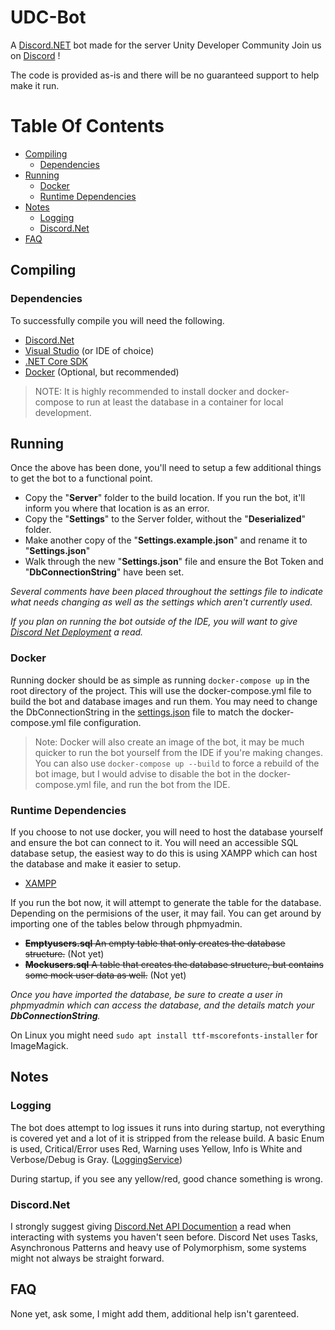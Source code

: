 # UDC-Bot

A [Discord.NET](https://github.com/discord-net/Discord.Net) bot made for the server Unity Developer Community
Join us on [Discord](https://discord.gg/bu3bbby) !

The code is provided as-is and there will be no guaranteed support to help make it run.

# Table Of Contents
<!-- Link to all the headers -->
- [Compiling](#compiling)
  - [Dependencies](#dependencies)
- [Running](#running)
    - [Docker](#docker)
    - [Runtime Dependencies](#runtime-dependencies)
- [Notes](#notes)
    - [Logging](#logging)
    - [Discord.Net](#discordnet)
- [FAQ](#faq)

## Compiling

### Dependencies

To successfully compile you will need the following.
- [Discord.Net](https://www.nuget.org/packages/Discord.Net/)
- [Visual Studio](https://visualstudio.microsoft.com/vs/community/) (or IDE of choice)
- [.NET Core SDK](https://www.microsoft.com/net/download/core)
- [Docker](https://www.docker.com/get-started) (Optional, but recommended)

>NOTE: It is highly recommended to install docker and docker-compose to run at least the database in a container for local development.

## Running

Once the above has been done, you'll need to setup a few additional things to get the bot to a functional point.

- Copy the "**Server**" folder to the build location. If you run the bot, it'll inform you where that location is as an error.
- Copy the "**Settings**" to the Server folder, without the "**Deserialized**" folder.
- Make another copy of the "**Settings.example.json**" and rename it to "**Settings.json**"
- Walk through the new "**Settings.json**" file and ensure the Bot Token and "**DbConnectionString**" have been set.

_Several comments have been placed throughout the settings file to indicate what needs changing as well as the settings which aren't currently used._

_If you plan on running the bot outside of the IDE, you will want to give [Discord Net Deployment](https://discord.foxbot.me/docs/guides/deployment/deployment.html) a read._

### Docker
Running docker should be as simple as running `docker-compose up` in the root directory of the project. This will use the docker-compose.yml file to build the bot and database images and run them. You may need to change the DbConnectionString in the [settings.json](https://github.com/Unity-Developer-Community/UDC-Bot/tree/dev/DiscordBot/Settings) file to match the docker-compose.yml file configuration.

> Note: Docker will also create an image of the bot, it may be much quicker to run the bot yourself from the IDE if you're making changes. 
> You can also use `docker-compose up --build` to force a rebuild of the bot image, but I would advise to disable the bot in the docker-compose.yml file, and run the bot from the IDE.

### Runtime Dependencies

If you choose to not use docker, you will need to host the database yourself and ensure the bot can connect to it. You will need an accessible SQL database setup, the easiest way to do this is using XAMPP which can host the database and make it easier to setup.

- [XAMPP](https://www.apachefriends.org/download.html)

If you run the bot now, it will attempt to generate the table for the database. Depending on the permisions of the user, it may fail. You can get around by importing one of the tables below through phpmyadmin.

- ~~**Emptyusers.sql** An empty table that only creates the database structure.~~ (Not yet)
- ~~**Mockusers.sql** A table that creates the database structure, but contains some mock user data as well.~~ (Not yet)

_Once you have imported the database, be sure to create a user in phpmyadmin which can access the database, and the details match your **DbConnectionString**._

On Linux you might need `sudo apt install ttf-mscorefonts-installer` for ImageMagick.

## Notes

### Logging

The bot does attempt to log issues it runs into during startup, not everything is covered yet and a lot of it is stripped from the release build. 
A basic Enum is used, Critical/Error uses Red, Warning uses Yellow, Info is White and Verbose/Debug is Gray. ([LoggingService](https://github.com/Unity-Developer-Community/UDC-Bot/blob/dev/DiscordBot/Services/LoggingService.cs#L71))

During startup, if you see any yellow/red, good chance something is wrong.

### Discord.Net

I strongly suggest giving [Discord.Net API Documention](https://discordnet.dev/guides/introduction/intro.html) a read when interacting with systems you haven't seen before. Discord Net uses Tasks, Asynchronous Patterns and heavy use of Polymorphism, some systems might not always be straight forward.

## FAQ

None yet, ask some, I might add them, additional help isn't garenteed.
